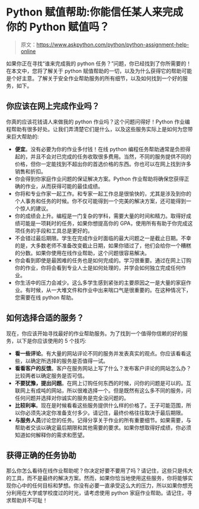 # Python 赋值帮助:你能信任某人来完成你的 Python 赋值吗？

> 原文：<https://www.askpython.com/python/python-assignment-help-online>

如果你正在寻找“谁来完成我的 python 任务？”问题，你已经找到了你所需要的！在本文中，您将了解关于 python 赋值帮助的一切，以及为什么获得它的帮助可能是个好主意。了解关于安全作业帮助服务的所有细节，以及如何找到一个好的服务，如下。

## 你应该在网上完成作业吗？

你真的应该花钱请人来做我的 python 作业吗？这个问题问得好！Python 作业编程帮助有很多好处。让我们弄清楚它们是什么，以及这些服务实际上是如何为您带来巨大帮助的:

*   **便宜**。没有必要为你的作业多付钱！在线 python 编程任务帮助通常是负担得起的，并且不会对已完成的任务收取很多费用。当然，不同的服务提供不同的价格，但你一定能找到不超出你的首选价格的东西。你也可以在网上找到许多销售和折扣。
*   你会得到你家庭作业问题的保证解决方案。Python 作业帮助将确保您获得正确的作业，从而获得可能的最佳成绩。
*   你将和专业作家一起工作。和专家一起工作总是很愉快的，尤其是涉及到你的个人事务和任务的时候。你不仅可能得到一个完美的解决方案，还可能得到一个惊人的建议。
*   你的成绩会上升。编程是一门复杂的学科，需要大量的时间和精力。取得好成绩可能是一项耗时的任务，如果你想提高你的 GPA，使用所有有助于你完成这项任务的手段和工具总是更好的。
*   不会错过最后期限。学生在完成作业时面临的最大问题之一是截止日期。不幸的是，大多数老师不准备改变截止日期，如果你错过了，他们会给你一个糟糕的分数。如果你使用在线作业帮助，这个问题很容易解决。
*   你会看到即使是最困难的任务也是如何完成的。学习很重要。通过在网上订购你的作业，你将会看到专业人士是如何处理的，并学会如何独立完成任何作业。
*   你生活中的压力会减少。这么多学生感到紧张的主要原因之一是大量的家庭作业。有时候，从一大堆文件和作业中出来喘口气是很重要的。在这种情况下，您需要在线 python 帮助。

## 如何选择合适的服务？

现在，你应该开始寻找最好的作业帮助服务。为了找到一个值得你信赖的好的服务，以下是你应该使用的 5 个技巧:

*   **看一些评论**。有大量的网站评论不同的服务并发表真实的观点。你应该看看这些，以确定所选择的服务是否值得一试。
*   **看看客户的反馈**。客户在服务网站上写了什么？发布客户评论的网站怎么办？比较两者以确定服务是否可信。
*   **不要犹豫，提出问题**。在网上订购任何东西的时候，问你的问题是可以的。互联网上有成吨的网站，所以很难选择一个。但是既然有这么多不同的服务，问任何问题并选择对你诚实的服务是完全没问题的。
*   **比较利率**。现在是时候看看这些服务提供什么样的价格了。王子可能范围，所以你必须先决定你准备支付多少。请记住，最终价格往往取决于最后期限。
*   **与服务人员**讨论您的任务。记得分享关于作业的所有重要细节。如果需要，与帮助者交谈以确定最后期限和其他需要的要求。如果你想取得好成绩，你必须知道如何解释你的需求和愿望。

## 获得正确的任务协助

那么你怎么看待在线作业帮助呢？你决定好要不要用了吗？请记住，这些只是伟大的工具，而不是最终的解决方案。然而，如果你恰当地使用这些服务，你将能够实现你心中的任何目标和梦想。你没有必要一直承受这么大的压力，所以如果你想充分利用在大学或学校度过的时光，请考虑使用 python 家庭作业帮助。请记住，寻求帮助并不可耻！